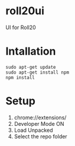 # roll20ui
UI for Roll20

# Intallation
```
sudo apt-get update
sudo apt-get install npm
npm install
```

# Setup
1. chrome://extensions/
2. Developer Mode ON
3. Load Unpacked
4. Select the repo folder

